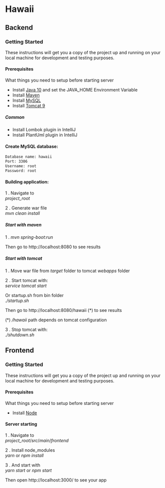 # Hawaii

## Backend

### Getting Started
These instructions will get you a copy of the project up and running on your local machine for development and testing purposes.

#### Prerequisites
What things you need to setup before starting server

- Install [Java 10](https://docs.oracle.com/javase/10/install/overview-jdk-10-and-jre-10-installation.htm#JSJIG-GUID-8677A77F-231A-40F7-98B9-1FD0B48C346A) and set the JAVA_HOME Environment Variable
- Install [Maven](https://maven.apache.org/install.html)
- Install [MySQL](https://dev.mysql.com/doc/mysql-installation-excerpt/5.7/en/)
- Install [Tomcat 9](https://octopus.com/blog/installing-tomcat-from-scratch)

##### Common
- Install Lombok plugin in IntelliJ
- Install PlantUml plugin in IntelliJ

#### Create MySQL database:
```sh
Database name: hawaii
Port: 3306
Username: root
Password: root
```

#### Building application:

1 . Navigate to <br/>
_project\_root_

2 . Generate war file <br/>
_mvn_ _clean_ _install_

##### Start with maven

1 . _mvn_ _spring-boot:run_

Then go to http://localhost:8080 to see results

##### Start with tomcat

1 . Move war file from _target_ folder to tomcat _webapps_ folder

2 . Start tomcat with: <br/>
_service_ _tomcat_ _start_ 

Or startup.sh from bin folder <br/>
_./startup.sh_

Then go to http://localhost:8080/hawaii (*) to see results

(*) _/hawaii_ path depends on tomcat configuration

3 . Stop tomcat with: <br/>
_./shutdown.sh_ 

## Frontend

### Getting Started

These instructions will get you a copy of the project up and running on your local machine for development and testing purposes.

#### Prerequisites

What things you need to setup before starting server

- Install [Node](https://nodejs.org/en/)

#### Server starting

1 . Navigate to <br/>
_project\_root_/_src_/_main_/_frontend_

2 . Install node_modules <br/>
_yarn_ or _npm_ _install_

3 . And start with <br/>
_yarn_ _start_ or _npm_ _start_

Then open http://localhost:3000/ to see your app